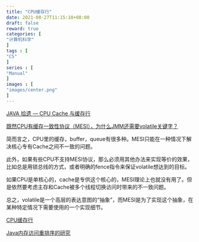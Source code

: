 ```yaml
---
title: "CPU缓存行"
date: 2021-08-27T11:15:10+08:00
draft: false
reward: true
categories: [
"计算机科学"
]
tags : [
"CS"
]
series : [
"Manual"
]
images : [
"images/center.png"
]
---
```


[comment]: <> "# CPU缓存行"

[JAVA 拾遗 — CPU Cache 与缓存行](https://www.cnkirito.moe/cache-line/)

[既然CPU有缓存一致性协议（MESI），为什么JMM还需要volatile关键字？](https://www.zhihu.com/question/296949412)

简而言之，CPU里的缓存，buffer，queue有很多种。MESI只能在一种情况下解决核心专有Cache之间不一致的问题。

此外，如果有些CPU不支持MESI协议，那么必须用其他办法来实现等价的效果，比如总是用锁总线的方式，或者明确的fence指令来保证volatile想达到的目标。

如果CPU是单核心的，cache是专供这个核心的，MESI理论上也就没有用了。但是依然要考虑主存和Cache被多个线程切换访问时带来的不一致问题。

总之，volatile是一个高层的表达意图的“抽象”，而MESI是为了实现这个抽象，在某种特定情况下需要使用的一个实现细节。

[CPU缓存行](https://www.jianshu.com/p/e338b550850f)

[Java内存访问重排序的研究](https://tech.meituan.com/2014/09/23/java-memory-reordering.html)

